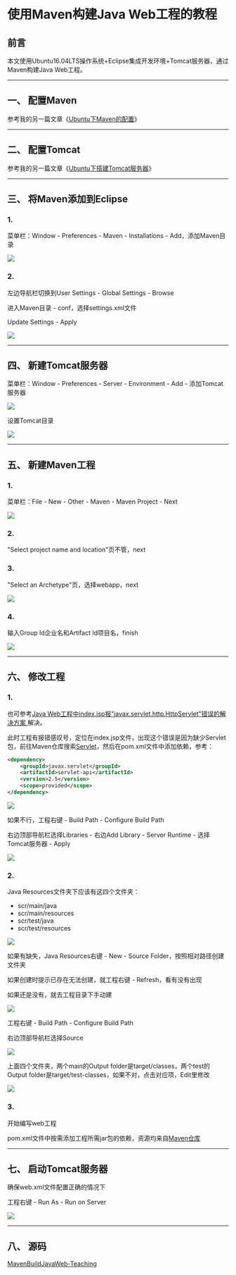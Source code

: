 # 使用Maven构建Java Web工程的教程

## 前言

本文使用Ubuntu16.04LTS操作系统+Eclipse集成开发环境+Tomcat服务器，通过Maven构建Java Web工程。

---
## 一、 配置Maven

参考我的另一篇文章《[Ubuntu下Maven的配置](https://universezy.github.io/universezy/dist/index.html#/blog/display/ConfigMavenOnUbuntu)》

---
## 二、 配置Tomcat

参考我的另一篇文章《[Ubuntu下搭建Tomcat服务器](https://universezy.github.io/universezy/dist/index.html#/blog/display/ConfigTomcatOnUbuntu)》

---
## 三、 将Maven添加到Eclipse

### 1.

菜单栏：Window - Preferences - Maven - Installations - Add，添加Maven目录

![](https://github.com/universezy/MavenBuildJavaWeb-Teaching/blob/master/image/13.png?raw=true)

### 2.

左边导航栏切换到User Settings - Global Settings - Browse

进入Maven目录 - conf，选择settings.xml文件

Update Settings - Apply

![](https://github.com/universezy/MavenBuildJavaWeb-Teaching/blob/master/image/14.png?raw=true)

---
## 四、 新建Tomcat服务器

菜单栏：Window - Preferences - Server - Environment - Add - 添加Tomcat服务器

![](https://github.com/universezy/MavenBuildJavaWeb-Teaching/blob/master/image/11.png?raw=true)

设置Tomcat目录

![](https://github.com/universezy/MavenBuildJavaWeb-Teaching/blob/master/image/12.png?raw=true)

---
## 五、 新建Maven工程

### 1.

菜单栏：File - New - Other - Maven - Maven Project - Next

![](https://github.com/universezy/MavenBuildJavaWeb-Teaching/blob/master/image/01.png?raw=true)

### 2.

"Select project name and location"页不管，next

### 3.

"Select an Archetype"页，选择webapp，next

![](https://github.com/universezy/MavenBuildJavaWeb-Teaching/blob/master/image/02.png?raw=true)

### 4.

输入Group Id企业名和Artifact Id项目名，finish

![](https://github.com/universezy/MavenBuildJavaWeb-Teaching/blob/master/image/03.png?raw=true)

---
## 六、 修改工程

### 1.

也可参考[Java Web工程中index.jsp报"javax.servlet.http.HttpServlet"错误的解决方案 ](https://universezy.github.io/universezy/dist/index.html#/blog/display/SolutionOfJava1)解决。

此时工程有报错感叹号，定位在index.jsp文件，出现这个错误是因为缺少Servlet包，前往Maven仓库搜索[Servlet](http://mvnrepository.com/artifact/javax.servlet/servlet-api)，然后在pom.xml文件中添加依赖，参考：
```xml
<dependency>
	<groupId>javax.servlet</groupId>
	<artifactId>servlet-api</artifactId>
	<version>2.5</version>
	<scope>provided</scope>
</dependency>
```

![](https://github.com/universezy/MavenBuildJavaWeb-Teaching/blob/master/image/04.png?raw=true)

如果不行，工程右键 - Build Path - Configure Build Path

右边顶部导航栏选择Libraries - 右边Add Library - Server Runtime - 选择Tomcat服务器 - Apply

![](https://github.com/universezy/MavenBuildJavaWeb-Teaching/blob/master/image/05.png?raw=true)

### 2.

Java Resources文件夹下应该有这四个文件夹：

- scr/main/java
- scr/main/resources
- scr/test/java
- scr/test/resources

![](https://github.com/universezy/MavenBuildJavaWeb-Teaching/blob/master/image/06.png?raw=true)

如果有缺失，Java Resources右键 - New - Source Folder，按照相对路径创建文件夹

如果创建时提示已存在无法创建，就工程右键 - Refresh，看有没有出现

如果还是没有，就去工程目录下手动建

![](https://github.com/universezy/MavenBuildJavaWeb-Teaching/blob/master/image/07.png?raw=true)

工程右键 - Build Path - Configure Build Path

右边顶部导航栏选择Source

![](https://github.com/universezy/MavenBuildJavaWeb-Teaching/blob/master/image/08.png?raw=true)

上面四个文件夹，两个main的Output folder是target/classes，两个test的Output folder是target/test-classes，如果不对，点击对应项，Edit里修改

![](https://github.com/universezy/MavenBuildJavaWeb-Teaching/blob/master/image/09.png?raw=true)

### 3.

开始编写web工程

pom.xml文件中按需添加工程所需jar包的依赖，资源均来自[Maven仓库](http://mvnrepository.com/)

---
## 七、 启动Tomcat服务器

确保web.xml文件配置正确的情况下

工程右键 - Run As - Run on Server

![](https://github.com/universezy/MavenBuildJavaWeb-Teaching/blob/master/image/10.png?raw=true)

---
## 八、 源码

[MavenBuildJavaWeb-Teaching](https://github.com/universezy/MavenBuildJavaWeb-Teaching)